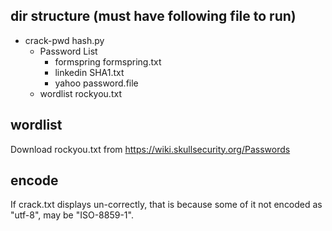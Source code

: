## dir structure (must have following file to run)
- crack-pwd
    hash.py
    - Password List
        - formspring
            formspring.txt
        - linkedin
            SHA1.txt
        - yahoo
            password.file
    - wordlist
        rockyou.txt

## wordlist
Download rockyou.txt from https://wiki.skullsecurity.org/Passwords


## encode
If crack.txt displays un-correctly, that is because some of it not encoded as "utf-8", may be "ISO-8859-1".
